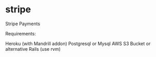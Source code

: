 stripe
======

Stripe Payments 

Requirements:

Heroku (with Mandrill addon)
Postgresql or Mysql
AWS S3 Bucket or alternative
Rails (use rvm)


